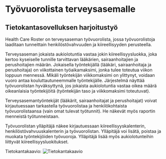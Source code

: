 # Työvuorolista terveysasemalle
## Tietokantasovelluksen harjoitustyö

Health Care Roster on terveysaseman työvuorolista, jossa työvuorolistoja laaditaan tunneittain henkilöstövahvuuden ja kiireellisyyden perusteella.

Terveysaseman jokaista aukiolotuntia vastaa jokin kiireellisyysluokka, joka kertoo kyseiselle tunnille tarvittavan lääkärien, sairaanhoitajien ja perushoitajien määrän. Jokaisella työntekijällä (lääkäri, sairaanhoitaja ja perushoitaja) on viikottainen työaikamaksimi, jonka tulee toteutua viikon loppuun mennessä. Mikäli työntekijän viikkomaksimi on ylittynyt, voidaan vuoro antaa kouluttautuneemmalle työntekijälle. Järjestelmä näyttää työvuorolistan hyväksyttynä, jos jokaista aukiolotuntia vastaa oikea määrä oikeanlaisia työntekijöitä (työntekijän taso ja viikkomaksimi toteutuvat).


Terveysasemantyöntekijät (lääkärit, sairaanhoitajat ja perushoitajat) voivat kirjautuessaan tarkastella työvuorolistaa ja henkilökohtaista työvuorolistaansa (vain omat tulevat työtunnit). He näkevät myös raportin menneistä työtunneistaan.

Työvuorolistan ylläpitäjä näkee kirjautuessaan kiireellisyyskalenterin, henkilöstövahvuuskalenterin ja työvuorolistan. Ylläpitäjä voi lisätä, poistaa ja muokata työntekijöiden työvuoroja. Ylläpitäjä lisää myös aukiolotunteihin liittyvät kiireellisyysluokitukset.

Tietokantakaavio:
![Tietokantakaavio](https://user-images.githubusercontent.com/36735637/61955653-258d9f80-afc4-11e9-9df8-bd9abc9d2e9e.png)